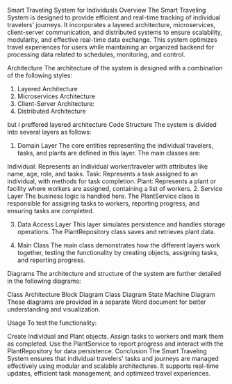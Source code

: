 Smart Traveling System for Individuals
Overview
The Smart Traveling System is designed to provide efficient and real-time tracking of individual travelers' journeys. It incorporates a layered architecture, microservices, client-server communication, and distributed systems to ensure scalability, modularity, and effective real-time data exchange. This system optimizes travel experiences for users while maintaining an organized backend for processing data related to schedules, monitoring, and control.

Architecture
The architecture of the system is designed with a combination of the following styles:

1. Layered Architecture
2. Microservices Architecture
3. Client-Server Architecture:
4. Distributed Architecture

but i preffered layered architecture
Code Structure
The system is divided into several layers as follows:

1. Domain Layer
The core entities representing the individual travelers, tasks, and plants are defined in this layer. The main classes are:

Individual: Represents an individual worker/traveler with attributes like name, age, role, and tasks.
Task: Represents a task assigned to an individual, with methods for task completion.
Plant: Represents a plant or facility where workers are assigned, containing a list of workers.
2. Service Layer
The business logic is handled here. The PlantService class is responsible for assigning tasks to workers, reporting progress, and ensuring tasks are completed.

3. Data Access Layer
This layer simulates persistence and handles storage operations. The PlantRepository class saves and retrieves plant data.

4. Main Class
The main class demonstrates how the different layers work together, testing the functionality by creating objects, assigning tasks, and reporting progress.

Diagrams
The architecture and structure of the system are further detailed in the following diagrams:

Class Architecture Block Diagram
Class Diagram
State Machine Diagram
These diagrams are provided in a separate Word document for better understanding and visualization.

Usage
To test the functionality:

Create Individual and Plant objects.
Assign tasks to workers and mark them as completed.
Use the PlantService to report progress and interact with the PlantRepository for data persistence.
Conclusion
The Smart Traveling System ensures that individual travelers' tasks and journeys are managed effectively using modular and scalable architectures. It supports real-time updates, efficient task management, and optimized travel experiences.

